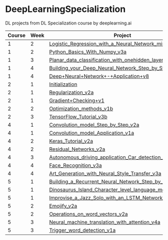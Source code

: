 # DeepLearningSpecialization
DL projects from DL Specialization course by deeplearning.ai

| Course | Week | Project |
| --------------- | --------------- | --------------- | 
| 1 | 2 | [Logistic_Regression_with_a_Neural_Network_mindset_v6a](https://github.com/LayanCS/DeepLearningSpecialization/blob/master/projects/Logistic_Regression_with_a_Neural_Network_mindset_v6a.ipynb) |
| 1 | 2 | [Python_Basics_With_Numpy_v3a](https://github.com/LayanCS/DeepLearningSpecialization/blob/master/projects/Python_Basics_With_Numpy_v3a.ipynb) |
| 1 | 3 | [Planar_data_classification_with_onehidden_layer_v6c](https://github.com/LayanCS/DeepLearningSpecialization/blob/master/projects/Planar_data_classification_with_onehidden_layer_v6c.ipynb) |
| 1 | 4 | [Building_your_Deep_Neural_Network_Step_by_Step_v8a](https://github.com/LayanCS/DeepLearningSpecialization/blob/master/projects/Building_your_Deep_Neural_Network_Step_by_Step_v8a.ipynb) |
| 1 | 4 | [Deep+Neural+Network+-+Application+v8](https://github.com/LayanCS/DeepLearningSpecialization/blob/master/projects/Deep%2BNeural%2BNetwork%2B-%2BApplication%2Bv8.ipynb) |
| 2 | 1 | [Initialization](https://github.com/LayanCS/DeepLearningSpecialization/blob/master/projects/Initialization.ipynb) |
| 2 | 1 | [Regularization_v2a](https://github.com/LayanCS/DeepLearningSpecialization/blob/master/projects/Regularization_v2a.ipynb) |
| 2 | 1 | [Gradient+Checking+v1](https://github.com/LayanCS/DeepLearningSpecialization/blob/master/projects/Gradient%2BChecking%2Bv1.ipynb) |
| 2 | 2 | [Optimization_methods_v1b](https://github.com/LayanCS/DeepLearningSpecialization/blob/master/projects/Optimization_methods_v1b.ipynb) |
| 2 | 3 | [TensorFlow_Tutorial_v3b](https://github.com/LayanCS/DeepLearningSpecialization/blob/master/projects/TensorFlow_Tutorial_v3b.ipynb) |
| 4 | 1 | [Convolution_model_Step_by_Step_v2a](https://github.com/LayanCS/DeepLearningSpecialization/blob/master/projects/Convolution_model_Step_by_Step_v2a.ipynb) |
| 4 | 1 | [Convolution_model_Application_v1a](https://github.com/LayanCS/DeepLearningSpecialization/blob/master/projects/Convolution_model_Application_v1a.ipynb) |
| 4 | 2 | [Keras_Tutorial_v2a](https://github.com/LayanCS/DeepLearningSpecialization/blob/master/projects/Keras_Tutorial_v2a.ipynb) |
| 4 | 2 | [Residual_Networks_v2a](https://github.com/LayanCS/DeepLearningSpecialization/blob/master/projects/Residual_Networks_v2a.ipynb) |
| 4 | 3 | [Autonomous_driving_application_Car_detection_v3a](https://github.com/LayanCS/DeepLearningSpecialization/blob/master/projects/Autonomous_driving_application_Car_detection_v3a.ipynb) |
| 4 | 4 | [Face_Recognition_v3a](https://github.com/LayanCS/DeepLearningSpecialization/blob/master/projects/Face_Recognition_v3a.ipynb) |
| 4 | 4 | [Art_Generation_with_Neural_Style_Transfer_v3a](https://github.com/LayanCS/DeepLearningSpecialization/blob/master/projects/Art_Generation_with_Neural_Style_Transfer_v3a%20(1).ipynb) |
| 5 | 1 | [Building_a_Recurrent_Neural_Network_Step_by_Step_v3b]() |
| 5 | 1 | [Dinosaurus_Island_Character_level_language_model_final_v3b]() |
| 5 | 1 | [Improvise_a_Jazz_Solo_with_an_LSTM_Network_v3a]() |
| 5 | 2 | [Emojify_v2a]() |
| 5 | 2 | [Operations_on_word_vectors_v2a]() |
| 5 | 3 | [Neural_machine_translation_with_attention_v4a]() |
| 5 | 3 | [Trigger_word_detection_v1a]() |
